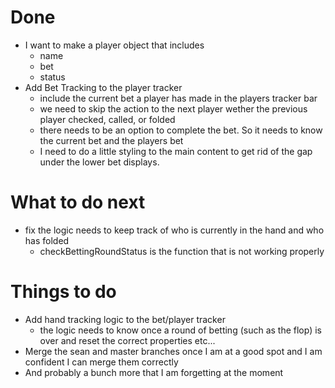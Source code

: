 # Done
* I want to make a player object that includes
    * name
    * bet
    * status
* Add Bet Tracking to the player tracker
    * include the current bet a player has made in the players tracker bar
    * we need to skip the action to the next player wether the previous player checked, called, or folded
    * there needs to be an option to complete the bet. So it needs to know the current bet and the players bet
    * I need to do a little styling to the main content to get rid of the gap under the lower bet displays.

# What to do next
* fix the logic needs to keep track of who is currently in the hand and who has folded
    * checkBettingRoundStatus is the function that is not working properly


# Things to do
* Add hand tracking logic to the bet/player tracker
    * the logic needs to know once a round of betting (such as the flop) is over and reset the correct properties etc...
* Merge the sean and master branches once I am at a good spot and I am confident I can merge them correctly
* And probably a bunch more that I am forgetting at the moment